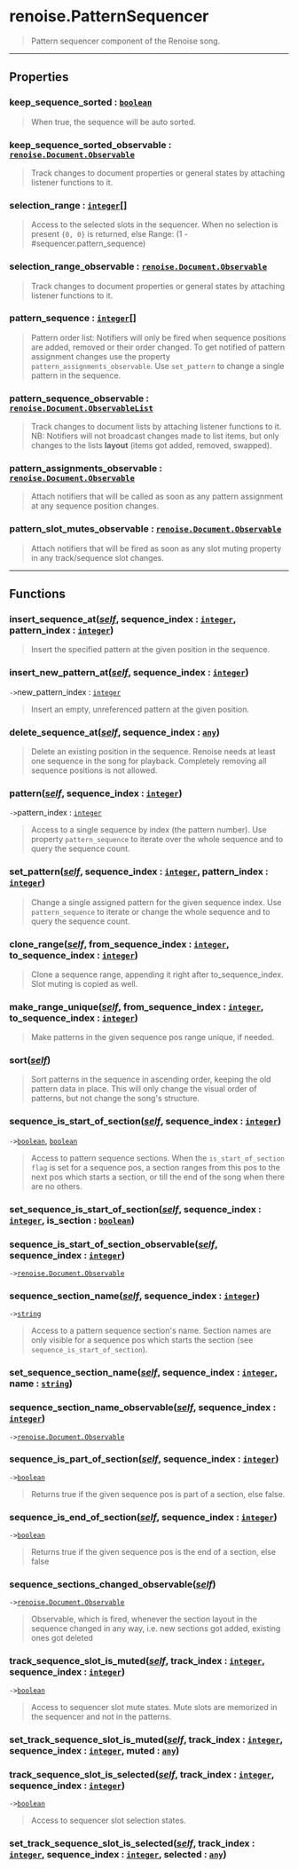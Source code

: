 # renoise.PatternSequencer<a name="renoise.PatternSequencer"></a>  
> Pattern sequencer component of the Renoise song.  

<!-- toc -->
  

---  
## Properties
### keep_sequence_sorted : [`boolean`](../../API/builtins/boolean.md)<a name="keep_sequence_sorted"></a>
> When true, the sequence will be auto sorted.

### keep_sequence_sorted_observable : [`renoise.Document.Observable`](../../API/renoise/renoise.Document.Observable.md)<a name="keep_sequence_sorted_observable"></a>
> Track changes to document properties or general states by attaching listener
> functions to it.

### selection_range : [`integer`](../../API/builtins/integer.md)[]<a name="selection_range"></a>
> Access to the selected slots in the sequencer. When no selection is present
> `{0, 0}` is returned, else Range: (1 - #sequencer.pattern_sequence)

### selection_range_observable : [`renoise.Document.Observable`](../../API/renoise/renoise.Document.Observable.md)<a name="selection_range_observable"></a>
> Track changes to document properties or general states by attaching listener
> functions to it.

### pattern_sequence : [`integer`](../../API/builtins/integer.md)[]<a name="pattern_sequence"></a>
> Pattern order list: Notifiers will only be fired when sequence positions are
> added, removed or their order changed. To get notified of pattern assignment
> changes use the property `pattern_assignments_observable`.
> Use `set_pattern` to change a single pattern in the sequence.

### pattern_sequence_observable : [`renoise.Document.ObservableList`](../../API/renoise/renoise.Document.ObservableList.md)<a name="pattern_sequence_observable"></a>
> Track changes to document lists by attaching listener functions to it.
> NB: Notifiers will not broadcast changes made to list items, but only changes
> to the lists **layout** (items got added, removed, swapped).

### pattern_assignments_observable : [`renoise.Document.Observable`](../../API/renoise/renoise.Document.Observable.md)<a name="pattern_assignments_observable"></a>
> Attach notifiers that will be called as soon as any pattern assignment
> at any sequence position changes.

### pattern_slot_mutes_observable : [`renoise.Document.Observable`](../../API/renoise/renoise.Document.Observable.md)<a name="pattern_slot_mutes_observable"></a>
> Attach notifiers that will be fired as soon as any slot muting property
> in any track/sequence slot changes.

  

---  
## Functions
### insert_sequence_at([*self*](../../API/builtins/self.md), sequence_index : [`integer`](../../API/builtins/integer.md), pattern_index : [`integer`](../../API/builtins/integer.md))<a name="insert_sequence_at"></a>
> Insert the specified pattern at the given position in the sequence.
### insert_new_pattern_at([*self*](../../API/builtins/self.md), sequence_index : [`integer`](../../API/builtins/integer.md))<a name="insert_new_pattern_at"></a>
`->`new_pattern_index : [`integer`](../../API/builtins/integer.md)  

> Insert an empty, unreferenced pattern at the given position.
### delete_sequence_at([*self*](../../API/builtins/self.md), sequence_index : [`any`](../../API/builtins/any.md))<a name="delete_sequence_at"></a>
> Delete an existing position in the sequence. Renoise needs at least one
> sequence in the song for playback. Completely removing all sequence positions
> is not allowed.
### pattern([*self*](../../API/builtins/self.md), sequence_index : [`integer`](../../API/builtins/integer.md))<a name="pattern"></a>
`->`pattern_index : [`integer`](../../API/builtins/integer.md)  

> Access to a single sequence by index (the pattern number). Use property
> `pattern_sequence` to iterate over the whole sequence and to query the
> sequence count.
### set_pattern([*self*](../../API/builtins/self.md), sequence_index : [`integer`](../../API/builtins/integer.md), pattern_index : [`integer`](../../API/builtins/integer.md))<a name="set_pattern"></a>
> Change a single assigned pattern for the given sequence index. Use `pattern_sequence`
> to iterate or change the whole sequence and to query the sequence count.
### clone_range([*self*](../../API/builtins/self.md), from_sequence_index : [`integer`](../../API/builtins/integer.md), to_sequence_index : [`integer`](../../API/builtins/integer.md))<a name="clone_range"></a>
> Clone a sequence range, appending it right after to_sequence_index.
> Slot muting is copied as well.
### make_range_unique([*self*](../../API/builtins/self.md), from_sequence_index : [`integer`](../../API/builtins/integer.md), to_sequence_index : [`integer`](../../API/builtins/integer.md))<a name="make_range_unique"></a>
> Make patterns in the given sequence pos range unique, if needed.
### sort([*self*](../../API/builtins/self.md))<a name="sort"></a>
> Sort patterns in the sequence in ascending order, keeping the old pattern
> data in place. This will only change the visual order of patterns, but
> not change the song's structure.
### sequence_is_start_of_section([*self*](../../API/builtins/self.md), sequence_index : [`integer`](../../API/builtins/integer.md))<a name="sequence_is_start_of_section"></a>
`->`[`boolean`](../../API/builtins/boolean.md), [`boolean`](../../API/builtins/boolean.md)  

> Access to pattern sequence sections. When the `is_start_of_section flag` is
> set for a sequence pos, a section ranges from this pos to the next pos
> which starts a section, or till the end of the song when there are no others.
### set_sequence_is_start_of_section([*self*](../../API/builtins/self.md), sequence_index : [`integer`](../../API/builtins/integer.md), is_section : [`boolean`](../../API/builtins/boolean.md))<a name="set_sequence_is_start_of_section"></a>
### sequence_is_start_of_section_observable([*self*](../../API/builtins/self.md), sequence_index : [`integer`](../../API/builtins/integer.md))<a name="sequence_is_start_of_section_observable"></a>
`->`[`renoise.Document.Observable`](../../API/renoise/renoise.Document.Observable.md)  

### sequence_section_name([*self*](../../API/builtins/self.md), sequence_index : [`integer`](../../API/builtins/integer.md))<a name="sequence_section_name"></a>
`->`[`string`](../../API/builtins/string.md)  

> Access to a pattern sequence section's name. Section names are only visible
> for a sequence pos which starts the section (see `sequence_is_start_of_section`).
### set_sequence_section_name([*self*](../../API/builtins/self.md), sequence_index : [`integer`](../../API/builtins/integer.md), name : [`string`](../../API/builtins/string.md))<a name="set_sequence_section_name"></a>
### sequence_section_name_observable([*self*](../../API/builtins/self.md), sequence_index : [`integer`](../../API/builtins/integer.md))<a name="sequence_section_name_observable"></a>
`->`[`renoise.Document.Observable`](../../API/renoise/renoise.Document.Observable.md)  

### sequence_is_part_of_section([*self*](../../API/builtins/self.md), sequence_index : [`integer`](../../API/builtins/integer.md))<a name="sequence_is_part_of_section"></a>
`->`[`boolean`](../../API/builtins/boolean.md)  

> Returns true if the given sequence pos is part of a section, else false.
### sequence_is_end_of_section([*self*](../../API/builtins/self.md), sequence_index : [`integer`](../../API/builtins/integer.md))<a name="sequence_is_end_of_section"></a>
`->`[`boolean`](../../API/builtins/boolean.md)  

> Returns true if the given sequence pos is the end of a section, else false
### sequence_sections_changed_observable([*self*](../../API/builtins/self.md))<a name="sequence_sections_changed_observable"></a>
`->`[`renoise.Document.Observable`](../../API/renoise/renoise.Document.Observable.md)  

> Observable, which is fired, whenever the section layout in the sequence
> changed in any way, i.e. new sections got added, existing ones got deleted
### track_sequence_slot_is_muted([*self*](../../API/builtins/self.md), track_index : [`integer`](../../API/builtins/integer.md), sequence_index : [`integer`](../../API/builtins/integer.md))<a name="track_sequence_slot_is_muted"></a>
`->`[`boolean`](../../API/builtins/boolean.md)  

> Access to sequencer slot mute states. Mute slots are memorized in the
> sequencer and not in the patterns.
### set_track_sequence_slot_is_muted([*self*](../../API/builtins/self.md), track_index : [`integer`](../../API/builtins/integer.md), sequence_index : [`integer`](../../API/builtins/integer.md), muted : [`any`](../../API/builtins/any.md))<a name="set_track_sequence_slot_is_muted"></a>
### track_sequence_slot_is_selected([*self*](../../API/builtins/self.md), track_index : [`integer`](../../API/builtins/integer.md), sequence_index : [`integer`](../../API/builtins/integer.md))<a name="track_sequence_slot_is_selected"></a>
`->`[`boolean`](../../API/builtins/boolean.md)  

> Access to sequencer slot selection states.
### set_track_sequence_slot_is_selected([*self*](../../API/builtins/self.md), track_index : [`integer`](../../API/builtins/integer.md), sequence_index : [`integer`](../../API/builtins/integer.md), selected : [`any`](../../API/builtins/any.md))<a name="set_track_sequence_slot_is_selected"></a>  

